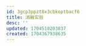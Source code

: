 ```yaml
---
id: 3gcp3ppzt8x3cbkoptbacf6
title: 消融实验
desc: ''
updated: 1704510203837
created: 1704367938635
---
```



